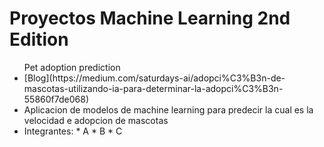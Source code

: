 # Proyectos Machine Learning 2nd Edition
<ul>
Pet adoption prediction 
<li>[Blog](https://medium.com/saturdays-ai/adopci%C3%B3n-de-mascotas-utilizando-ia-para-determinar-la-adopci%C3%B3n-55860f7de068) </li>
<li>Aplicacion de modelos de machine learning para predecir la cual es la velocidad e adopcion de mascotas</li>
<li>
    Integrantes:
    * A 
    * B
    * C
</il>
</ul>